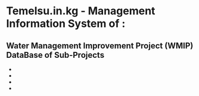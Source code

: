 # Temelsu.in.kg - Management Information System of :
Water Management Improvement Project (WMIP)
DataBase of Sub-Projects
- 
-
-
-
-

